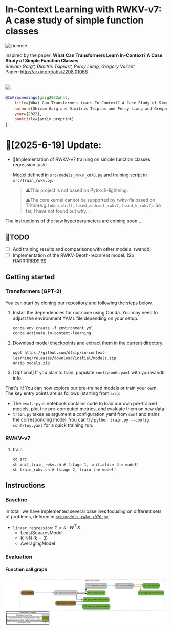 # In-Context Learning with RWKV-v7: A case study of simple function classes

![License](https://img.shields.io/badge/license-MIT-blue.svg)

Inspired by the paper: **What Can Transformers Learn In-Context? A Case Study of Simple Function Classes** <br>
*Shivam Garg\*, Dimitris Tsipras\*, Percy Liang, Gregory Valiant* <br>
Paper: http://arxiv.org/abs/2208.01066 <br><br>

![](setting.jpg)

``` bibtex
@InProceedings{garg2022what,
    title={What Can Transformers Learn In-Context? A Case Study of Simple Function Classes},
    author={Shivam Garg and Dimitris Tsipras and Percy Liang and Gregory Valiant},
    year={2022},
    booktitle={arXiv preprint}
}
```
# 🎉[2025-6-19] Update:
- 🚩Implementation of RWKV-v7 training on simple function classes regression task:
  
  Model defined in [`src/models_rwkv_x070.py`](https://github.com/EricZhang1412/RWKV4Math-in-ctx-learining/blob/main/src/models_rwkv_x070.py) and training script in `src/train_rwkv.py`.
  > ⚠️This project is not based on Pytorch-lightning.
  >
  > ⚠️The core kernel cannot be supported by rwkv-fla based on Triton(e.g.`token_shift`, `fused_addcmul_rwkv7`, `fused_k_rwkv7`). So far, I have not found out why...
  

The instructions of the new hyperparameters are coming soon...

## 📝TODO
- [ ] Add training results and comparisons with other models. (wandb)
- [ ] Implementation of the RWKV-Deoth-recurrent model. (So HARRRRRD!!!!!!)
## Getting started
### Transformers (GPT-2)
You can start by cloning our repository and following the steps below.

1. Install the dependencies for our code using Conda. You may need to adjust the environment YAML file depending on your setup.

    ``` shell
    conda env create -f environment.yml
    conda activate in-context-learning
    ```

2. Download [model checkpoints](https://github.com/dtsip/in-context-learning/releases/download/initial/models.zip) and extract them in the current directory.

    ``` shell
    wget https://github.com/dtsip/in-context-learning/releases/download/initial/models.zip
    unzip models.zip
    ```

3. [Optional] If you plan to train, populate `conf/wandb.yaml` with you wandb info.

That's it! You can now explore our pre-trained models or train your own. The key entry points
are as follows (starting from `src`):
- The `eval.ipynb` notebook contains code to load our own pre-trained models, plot the pre-computed metrics, and evaluate them on new data.
- `train.py` takes as argument a configuration yaml from `conf` and trains the corresponding model. You can try `python train.py --config conf/toy.yaml` for a quick training run.

### RWKV-v7
1. train
    ``` shell
    cd src
    sh init_train_rwkv.sh # (stage 1, initialize the model)
    sh train_rwkv.sh # (stage 2, train the model)
    ```

## Instructions
### Baseline
In total, we have implemented several baselines focusing on different sets of problems, defined in [`src/models_rwkv_x070.py`](https://github.com/EricZhang1412/RWKV4Math-in-ctx-learining/blob/e03919041b2c58fad91c19108c78062d991b22c1/src/models_rwkv_x070.py#L38)
- `linear_regression`: $Y=s \cdot W^\top X$
  - LeastSquaresModel
  - K-NN ($k = 3$)
  - AveragingModel

### Evaluation
#### Function call graph
![Function call graph](src/callgraph.png)

